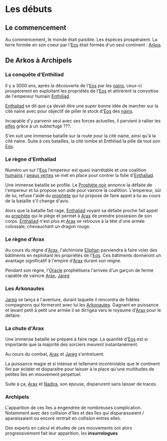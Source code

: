 # Les débuts

## Le commencement

Au commencement, le monde était paisible. Les éspèces prospéraient. La terre formée en son coeur par l'[Eos](/histoire/misc/eos.md) était formée d'un seul continent : [Arkos](/histoire/arkos.md).

## De Arkos à Archipels

### La conquête d'Enthiliad

Il y a 3000 ans, après la découverte de l'[Eos](/histoire/misc/eos.md) par les [nains](/peuples//nains.md), ceux-ci prospérerent en exploitant les propriétés de l'[Eos](/histoire/misc/eos.md) et attirèrent la convoitise de l'empereur humain [Enthiliad](/personnages/enthaliad.md). 

[Enthaliad](/personnages/enthaliad.md) se dit que ça devait être une super bonne idée de marcher sur la cité naine avec pour objectif de piller le stock d'[Eos](/histoire/misc/eos.md) des [nains](/peuples/nains.md). 

Incapable d'y parvenir seul avec ses forces actuelles, il parvient à rallier les [elfes](/peuples/elfes.md) grâce à un subterfuge ???. 

S'en suit une immense bataille sur la route pour la cité naine, ainsi qu'à la cité naine. Suite à ces batailles, la cité tombe et Enthiliad la pille de tout son [Eos](/histoire/misc/eos.md).

### Le règne d'Enthaliad
Numéro un sur l'[Eos](/histoire/misc/eos.md) l'empereur est quasi inarrétable et une coalition [humains](/peuples/humains.md) / [peaux vertes](/peuples/orcs.md) se met en place pour contrer la folie d'[Enthaliad](/personnages/enthaliad.md). 

Une immense bataille se profile. Le [Prophète noir](/personnages/prophete_noir.md) annonce la défaite de l'empereur et lui propose son aide pour vaincre la coallition. L'empereur, sûr de lui, refuse l'aide du [prophète](/personnages/prophete_noir.md) qui lui propose de faire appel à lui au cours de la bataille s'il change d'avis. 

Alors que la bataille fait rage, [Enthaliad](/personnages/enthaliad.md) voyant sa défaite proche fait appel au [prophète](/personnages/prophete_noir.md) qui le piège et permet à [Arax](/pantheon/arax.md) de prendre possesion de son corps. [Enthaliad](/personnages/enthaliad.md) n'est plus et [Arax](/pantheon/arax.md) se retrouve à la tête d'une armée colossale, chevauchant un dragon rouge. 

### Le règne d'Arax
 Au cours du règne d'[Arax](/pantheon/arax.md), l'alchimiste [Eliphan](/personnages/eliphan.md) parviendra à faire voler des bâtiments en exploitant les propriétés de l'[Eos](/histoire/misc/eos.md). Ces bâtiments donneront un avantage significatif à l'empire d'[Arax](/pantheon/arax.md) durant son reigne. 

 Pendant son règne, l'[Oracle](/personnages/oracle) prophétisera l'arrivée d'un garçon de ferme capable de vaincre [Arax](/pantheon/arax.md), [Jareg](/personnages/jareg.md)

 ### Les Arkonautes
 [Jareg](/personnages/jareg.md) se lança à l'aventure, durant laquelle il rencontra de fidèles compagnons qui formeront avec lui les [Arkonautes](/histoire/arkonautes.md). Gagnant en puissance et levant petit à petit une armée il se dirrigea vers le royaume d'[Arax](/pantheon/arax.md) pour le défaire.


### La chute d'Arax
Une immense bataille se prépare à faire rage. La quantité d'[Eos](/histoire/misc/eos.md) est si importante que la majorité des sorciers meurent instantanément. 

Au cours du combat, [Arax](/pantheon/arax.md) et [Jareg](/personnages/jareg.md) s'entretuent. 

La puissance magie et si intense et tellement incontrolable que le continent fini par éclater et disparaitre pour laisser à la place qu'une multitudes de petites îles en mouvement perpetuel.

Suite à ça, [Arax](/pantheon/arax.md) et [Nadira](/pantheon/nadira.md), son épouse, disparurent sans laisser de traces.

### Archipels 
L'apparition de ces îles a engendrée de nombreuses complication. Notamment avec des collision d'îles et des îles qui disparaissaient / aparaissaient ou encore rentrait en collision entres elles.

Des experts en calcul et études de ces mouvements ont alors progressivement fait leur apparition, les **insurrologues**
